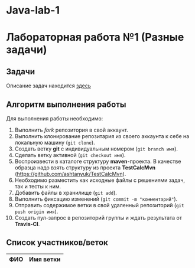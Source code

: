 # Java-lab-1
# Лабораторная работа №1 (Разные задачи)

## Задачи

Описание задач находится [здесь](http://shtanyuk.tk/edu/nniit/java-new/labs/labs1.html)

## Алгоритм выполнения работы

Для выполнения работы необходимо:
1. Выполнить *fork* репозитория в свой аккаунт.
1. Выполнить клонирование репозитария из своего аккаунта к себе на локальную машину (`git clone`).
1. Создать ветку **git** с индивидуальным номером (`git branch имя`).
1. Сделать ветку активной (`git checkout имя`).
1. Воспроизвести в каталоге структуру **maven**-проекта. В качестве образца надо взять структуру из проекта **TestCalcMvn** (https://github.com/ashtanyuk/TestCalcMvn).
1. Необходимо разместить как исходные файлы с решениями задач, так и тесты к ним.
1. Добавить файлы в хранилище (`git add`).
1. Выполнить фиксацию изменений (`git commit -m "комментарий"`).
1. Отправить содержимое ветки в свой удаленный репозиторий (`git push origin имя`).
1. Создать пул-запрос в репозиторий группы и ждать результата от **Travis-CI**.

## Список участников/веток

|  ФИО              | Имя ветки |
|-------------------|-----------|


